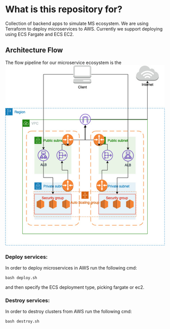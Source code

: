 # What is this repository for? #
Collection of backend apps to simulate MS ecosystem. We are using Terraform to deploy microservices to AWS. Currently we support deploying using ECS Fargate and ECS EC2.

## Architecture Flow

The flow pipeline for our microservice ecosystem is the ![following](./ArchitectureFlow.jpg)

### Deploy services: ###

In order to deploy microservices in AWS run the following cmd:

```shell
bash deploy.sh
```

and then specify the ECS deployment type, picking fargate or ec2.

### Destroy services: ###

In order to destroy clusters from AWS run the following cmd:

```shell
bash destroy.sh
```
